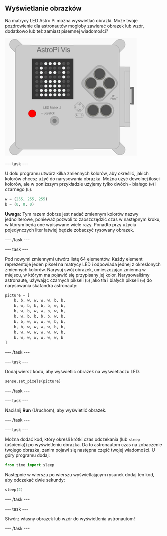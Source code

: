 ## Wyświetlanie obrazków

Na matrycy LED Astro Pi można wyświetlać obrazki. Może twoje pozdrowienie dla astronautów mogłoby zawierać obrazek lub wzór, dodatkowo lub też zamiast pisemnej wiadomości?

![Astronauta](images/astronaut-pic.png)

--- task ---

U dołu programu utwórz kilka zmiennych kolorów, aby określić, jakich kolorów chcesz użyć do narysowania obrazka. Można użyć dowolnej ilości kolorów, ale w poniższym przykładzie użyjemy tylko dwóch - białego (`w`) i czarnego (`b`).

```python
w = (255, 255, 255)
b = (0, 0, 0)
```

**Uwaga:** Tym razem dobrze jest nadać zmiennym kolorów nazwy jednoliterowe, ponieważ pozwoli to zaoszczędzić czas w następnym kroku, w którym będą one wpisywane wiele razy. Ponadto przy użyciu pojedynczych liter łatwiej będzie zobaczyć rysowany obrazek.

--- /task ---

--- task ---

Pod nowymi zmiennymi utwórz listę 64 elementów. Każdy element reprezentuje jeden piksel na matrycy LED i odpowiada jednej z określonych zmiennych kolorów. Narysuj swój obrazek, umieszczając zmienną w miejscu, w którym ma pojawić się przypisany jej kolor. Narysowaliśmy astronautę, używając czarnych pikseli (`b`) jako tła i białych pikseli (`w`) do narysowania skafandra astronauty:

```python
picture = [
    b, b, w, w, w, w, b, b,
    b, w, b, b, b, b, w, b,
    b, w, b, w, w, b, w, b,
    b, w, b, b, b, b, w, b,
    b, b, w, w, w, w, b, b,
    b, b, w, w, w, w, b, b,
    b, w, w, w, w, w, w, b,
    b, w, w, w, w, w, w, b
]
```

--- /task ---

--- task ---

Dodaj wiersz kodu, aby wyświetlić obrazek na wyświetlaczu LED.

```python
sense.set_pixels(picture)
```

--- /task ---

--- task ---

Naciśnij **Run** (Uruchom), aby wyświetlić obrazek.

--- /task ---

--- task ---

Można dodać kod, który określi krótki czas odczekania (lub `sleep` (uśpienia)) po wyświetleniu obrazka. Da to astronautom czas na zobaczenie twojego obrazka, zanim pojawi się następna część twojej wiadomości. U góry programu dodaj:

```python
from time import sleep
```

Następnie w wierszu po wierszu wyświetlającym rysunek dodaj ten kod, aby odczekać dwie sekundy:

```python
sleep(2)
```

--- /task ---

--- task ---

Stwórz własny obrazek lub wzór do wyświetlenia astronautom!

--- /task ---
